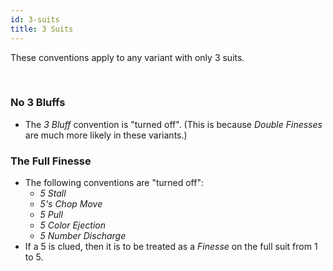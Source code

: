 ```yaml
---
id: 3-suits
title: 3 Suits
---
```


These conventions apply to any variant with only 3 suits.

<br />

### No 3 Bluffs

- The *3 Bluff* convention is "turned off". (This is because *Double Finesses* are much more likely in these variants.)

### The Full Finesse

- The following conventions are "turned off":
  - *5 Stall*
  - *5's Chop Move*
  - *5 Pull*
  - *5 Color Ejection*
  - *5 Number Discharge*
- If a 5 is clued, then it is to be treated as a *Finesse* on the full suit from 1 to 5.
